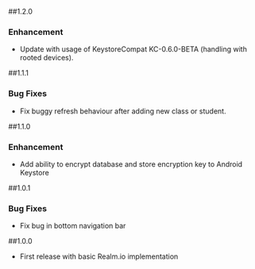 ##1.2.0
### Enhancement
* Update with usage of KeystoreCompat KC-0.6.0-BETA (handling with rooted devices).


##1.1.1
### Bug Fixes
* Fix buggy refresh behaviour after adding new class or student.

##1.1.0

### Enhancement
* Add ability to encrypt database and store encryption key to Android Keystore

##1.0.1
### Bug Fixes
* Fix bug in bottom navigation bar

##1.0.0

* First release with basic Realm.io implementation